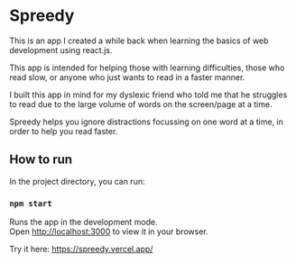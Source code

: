 # Spreedy
This is an app I created a while back when learning the basics of web development using react.js. 

This app is intended for helping those with learning difficulties, those who read slow, or anyone who just wants to read in a faster manner.

I built this app in mind for my dyslexic friend who told me that he struggles to read due to the large volume of words on the screen/page at a time.

Spreedy helps you ignore distractions focussing on one word at a time, in order to help you read faster.

## How to run

In the project directory, you can run:

### `npm start`

Runs the app in the development mode.\
Open [http://localhost:3000](http://localhost:3000) to view it in your browser.

Try it here: https://spreedy.vercel.app/
